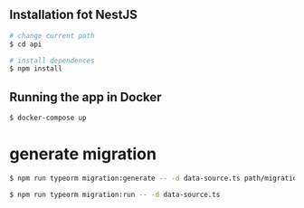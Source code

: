 ## Installation fot NestJS

```bash
# change current path
$ cd api

# install dependences
$ npm install
```

## Running the app in Docker

```bash
$ docker-compose up
```

# generate migration
```bash
$ npm run typeorm migration:generate -- -d data-source.ts path/migrationName
```

```bash
$ npm run typeorm migration:run -- -d data-source.ts
```
